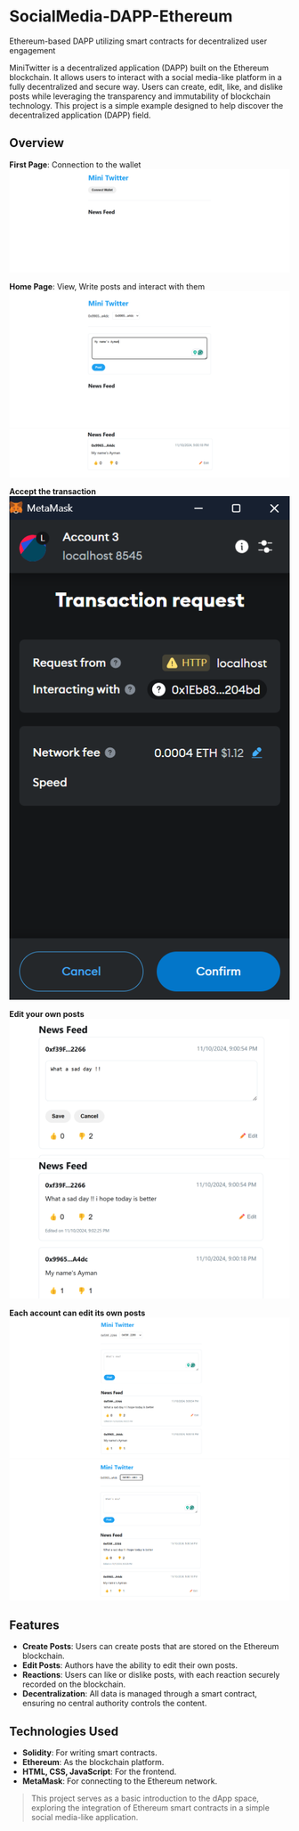 # SocialMedia-DAPP-Ethereum
Ethereum-based DAPP utilizing smart contracts for decentralized user engagement

MiniTwitter is a decentralized application (DAPP) built on the Ethereum blockchain. It allows users to interact with a social media-like platform in a fully decentralized and secure way. Users can create, edit, like, and dislike posts while leveraging the transparency and immutability of blockchain technology. This project is a simple example designed to help discover the decentralized application (DAPP) field.

## Overview
**First Page**: Connection to the wallet  
![](readmepic/1.png)


**Home Page**: View, Write posts and interact with them  
![](readmepic/2.png)
![](readmepic/3.png)  


**Accept the transaction**  
![](readmepic/8.png)  


**Edit your own posts**  
![](readmepic/4.png)
![](readmepic/5.png)  


**Each account can edit its own posts**  
![](readmepic/6.png)  
![](readmepic/7.png)

## Features
- **Create Posts**: Users can create posts that are stored on the Ethereum blockchain.
- **Edit Posts**: Authors have the ability to edit their own posts.
- **Reactions**: Users can like or dislike posts, with each reaction securely recorded on the blockchain.
- **Decentralization**: All data is managed through a smart contract, ensuring no central authority controls the content.

## Technologies Used
- **Solidity**: For writing smart contracts.
- **Ethereum**: As the blockchain platform.
- **HTML, CSS, JavaScript**: For the frontend.
- **MetaMask**: For connecting to the Ethereum network.

> This project serves as a basic introduction to the dApp space, exploring the integration of Ethereum smart contracts in a simple social media-like application.
